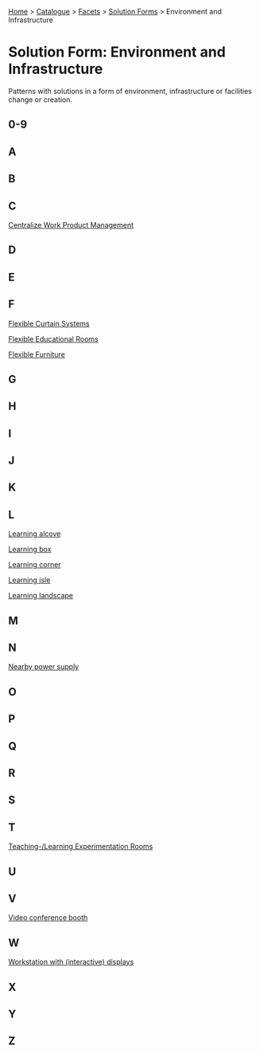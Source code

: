 [Home](../../../README.md) > [Catalogue](../../../Patterns_catalogue.md) > [Facets](../facets.md) > [Solution Forms](forms.md) > Environment and Infrastructure
# Solution Form: Environment and Infrastructure

Patterns with solutions in a form of environment, infrastructure or facilities change or creation.

## 0-9

## A

## B

## C
[Centralize Work Product Management](../../Centralize_Work_Product_Management.md)

## D

## E

## F
[Flexible Curtain Systems](../../Flexible_Curtain_Systems.md)

[Flexible Educational Rooms](../../Flexible_Educational_Rooms.md)

[Flexible Furniture](../../Flexible_Furniture.md)

## G

## H

## I

## J

## K

## L
[Learning alcove](../../Learning_alcove.md)

[Learning box](../../Learning_box.md)

[Learning corner](../../Learning_corner.md)

[Learning isle](../../Learning_isle.md)

[Learning landscape](../../Learning_landscape.md)

## M

## N
[Nearby power supply](../../Nearby_power_supply.md)

## O

## P

## Q

## R

## S

## T
[Teaching-/Learning Experimentation Rooms](../../Teaching-Learning_Experimentation_Rooms.md)

## U

## V
[Video conference booth](../../Video_conference_booth.md)

## W
[Workstation with (interactive) displays](../../Workstation_with_interactive_displays.md)

## X

## Y

## Z
